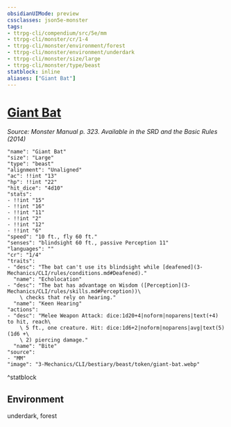 ```yaml
---
obsidianUIMode: preview
cssclasses: json5e-monster
tags:
- ttrpg-cli/compendium/src/5e/mm
- ttrpg-cli/monster/cr/1-4
- ttrpg-cli/monster/environment/forest
- ttrpg-cli/monster/environment/underdark
- ttrpg-cli/monster/size/large
- ttrpg-cli/monster/type/beast
statblock: inline
aliases: ["Giant Bat"]
---
```

# [Giant Bat](3-Mechanics\CLI\bestiary\beast/giant-bat.md)
*Source: Monster Manual p. 323. Available in the <span title='Systems Reference Document (5.1)'>SRD</span> and the Basic Rules (2014)*  

```statblock
"name": "Giant Bat"
"size": "Large"
"type": "beast"
"alignment": "Unaligned"
"ac": !!int "13"
"hp": !!int "22"
"hit_dice": "4d10"
"stats":
- !!int "15"
- !!int "16"
- !!int "11"
- !!int "2"
- !!int "12"
- !!int "6"
"speed": "10 ft., fly 60 ft."
"senses": "blindsight 60 ft., passive Perception 11"
"languages": ""
"cr": "1/4"
"traits":
- "desc": "The bat can't use its blindsight while [deafened](3-Mechanics/CLI/rules/conditions.md#Deafened)."
  "name": "Echolocation"
- "desc": "The bat has advantage on Wisdom ([Perception](3-Mechanics/CLI/rules/skills.md#Perception))\
    \ checks that rely on hearing."
  "name": "Keen Hearing"
"actions":
- "desc": "Melee Weapon Attack: dice:1d20+4|noform|noparens|text(+4) to hit, reach\
    \ 5 ft., one creature. Hit: dice:1d6+2|noform|noparens|avg|text(5) (1d6 +\
    \ 2) piercing damage."
  "name": "Bite"
"source":
- "MM"
"image": "3-Mechanics/CLI/bestiary/beast/token/giant-bat.webp"
```
^statblock

## Environment

underdark, forest